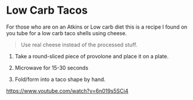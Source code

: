 # Low Carb Tacos

For those who are on an Atkins or Low carb diet this is a recipe I found on you tube for a low carb taco shells using cheese.

> Use real cheese instead of the processed stuff.

1. Take a round-sliced piece of provolone and place it on a plate.

2. Microwave for 15-30 seconds

3. Fold/form into a taco shape by hand.

https://www.youtube.com/watch?v=6n019s5SCi4
